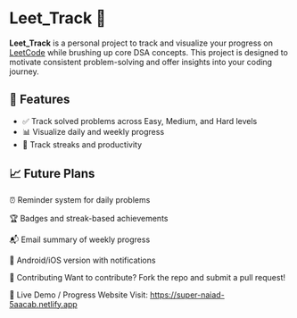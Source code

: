 # Leet_Track 🚀

**Leet_Track** is a personal project to track and visualize your progress on [LeetCode](https://leetcode.com/) while brushing up core DSA concepts. This project is designed to motivate consistent problem-solving and offer insights into your coding journey.

## 📌 Features

- ✅ Track solved problems across Easy, Medium, and Hard levels
- 📊 Visualize daily and weekly progress
- 📅 Track streaks and productivity

## 📈 Future Plans
⏰ Reminder system for daily problems

🏆 Badges and streak-based achievements

📬 Email summary of weekly progress

📱 Android/iOS version with notifications

🙌 Contributing
Want to contribute? Fork the repo and submit a pull request!

🔗 Live Demo / Progress Website
Visit: https://super-naiad-5aacab.netlify.app

